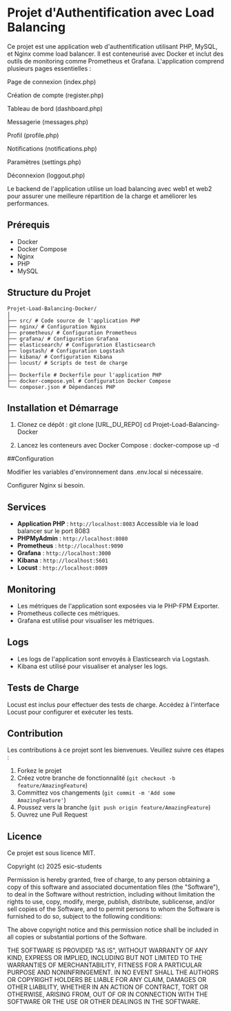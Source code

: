 # Projet d'Authentification avec Load Balancing

Ce projet est une application web d'authentification utilisant PHP, MySQL, et Nginx comme load balancer. Il est conteneurisé avec Docker et inclut des outils de monitoring comme Prometheus et Grafana.
L'application comprend plusieurs pages essentielles :
 
Page de connexion (index.php)
 
Création de compte (register.php)

Tableau de bord (dashboard.php)

Messagerie (messages.php)
 
Profil (profile.php)

Notifications (notifications.php)

Paramètres (settings.php)

Déconnexion (loggout.php)
 
Le backend de l'application utilise un load balancing avec web1 et web2
pour assurer une meilleure répartition de la charge et améliorer les performances.
## Prérequis

- Docker
- Docker Compose
- Nginx
- PHP
- MySQL

## Structure du Projet

```
Projet-Load-Balancing-Docker/
│
├── src/ # Code source de l'application PHP
├── nginx/ # Configuration Nginx
├── prometheus/ # Configuration Prometheus
├── grafana/ # Configuration Grafana
├── elasticsearch/ # Configuration Elasticsearch
├── logstash/ # Configuration Logstash
├── kibana/ # Configuration Kibana
├── locust/ # Scripts de test de charge
│
├── Dockerfile # Dockerfile pour l'application PHP
├── docker-compose.yml # Configuration Docker Compose
└── composer.json # Dépendances PHP
```

## Installation et Démarrage

1. Clonez ce dépôt :
   git clone [URL_DU_REPO]
   cd Projet-Load-Balancing-Docker
   
2. Lancez les conteneurs avec Docker Compose :
   docker-compose up -d

##Configuration
 
Modifier les variables d'environnement dans .env.local si nécessaire.
 
Configurer Nginx si besoin.

## Services

- **Application PHP** : `http://localhost:8083` Accessible via le load balancer sur le port 8083
- **PHPMyAdmin** : `http://localhost:8080`
- **Prometheus** : `http://localhost:9090`
- **Grafana** : `http://localhost:3000`
- **Kibana** : `http://localhost:5601`
- **Locust** : `http://localhost:8089`

## Monitoring

- Les métriques de l'application sont exposées via le PHP-FPM Exporter.
- Prometheus collecte ces métriques.
- Grafana est utilisé pour visualiser les métriques.

## Logs

- Les logs de l'application sont envoyés à Elasticsearch via Logstash.
- Kibana est utilisé pour visualiser et analyser les logs.

## Tests de Charge

Locust est inclus pour effectuer des tests de charge. Accédez à l'interface Locust pour configurer et exécuter les tests.

## Contribution

Les contributions à ce projet sont les bienvenues. Veuillez suivre ces étapes :

1. Forkez le projet
2. Créez votre branche de fonctionnalité (`git checkout -b feature/AmazingFeature`)
3. Committez vos changements (`git commit -m 'Add some AmazingFeature'`)
4. Poussez vers la branche (`git push origin feature/AmazingFeature`)
5. Ouvrez une Pull Request

## Licence

Ce projet est sous licence MIT.
 
Copyright (c) 2025 esic-students

Permission is hereby granted, free of charge, to any person obtaining a copy
of this software and associated documentation files (the "Software"), to deal
in the Software without restriction, including without limitation the rights
to use, copy, modify, merge, publish, distribute, sublicense, and/or sell
copies of the Software, and to permit persons to whom the Software is
furnished to do so, subject to the following conditions:
 
The above copyright notice and this permission notice shall be included in all
copies or substantial portions of the Software.
 
THE SOFTWARE IS PROVIDED "AS IS", WITHOUT WARRANTY OF ANY KIND, EXPRESS OR
IMPLIED, INCLUDING BUT NOT LIMITED TO THE WARRANTIES OF MERCHANTABILITY,
FITNESS FOR A PARTICULAR PURPOSE AND NONINFRINGEMENT. IN NO EVENT SHALL THE
AUTHORS OR COPYRIGHT HOLDERS BE LIABLE FOR ANY CLAIM, DAMAGES OR OTHER
LIABILITY, WHETHER IN AN ACTION OF CONTRACT, TORT OR OTHERWISE, ARISING FROM,
OUT OF OR IN CONNECTION WITH THE SOFTWARE OR THE USE OR OTHER DEALINGS IN THE
SOFTWARE.
 


